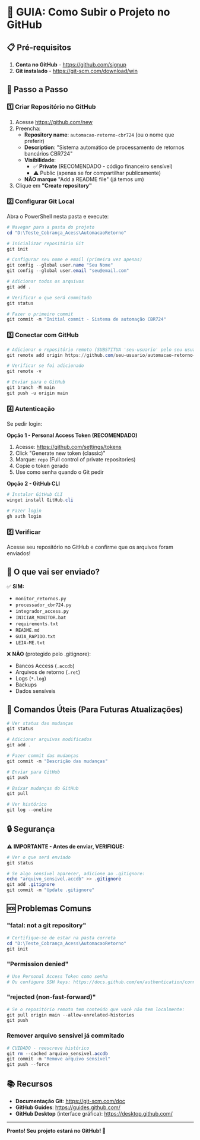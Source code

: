 # 🚀 GUIA: Como Subir o Projeto no GitHub

## 📋 Pré-requisitos

1. **Conta no GitHub** - https://github.com/signup
2. **Git instalado** - https://git-scm.com/download/win

## 🔧 Passo a Passo

### 1️⃣ Criar Repositório no GitHub

1. Acesse https://github.com/new
2. Preencha:
   - **Repository name**: `automacao-retorno-cbr724` (ou o nome que preferir)
   - **Description**: "Sistema automático de processamento de retornos bancários CBR724"
   - **Visibilidade**: 
     - ✅ **Private** (RECOMENDADO - código financeiro sensível)
     - ⚠️ Public (apenas se for compartilhar publicamente)
   - **NÃO marque** "Add a README file" (já temos um)
3. Clique em **"Create repository"**

### 2️⃣ Configurar Git Local

Abra o PowerShell nesta pasta e execute:

```powershell
# Navegar para a pasta do projeto
cd "D:\Teste_Cobrança_Acess\AutomacaoRetorno"

# Inicializar repositório Git
git init

# Configurar seu nome e email (primeira vez apenas)
git config --global user.name "Seu Nome"
git config --global user.email "seu@email.com"

# Adicionar todos os arquivos
git add .

# Verificar o que será commitado
git status

# Fazer o primeiro commit
git commit -m "Initial commit - Sistema de automação CBR724"
```

### 3️⃣ Conectar com GitHub

```powershell
# Adicionar o repositório remoto (SUBSTITUA 'seu-usuario' pelo seu usuário do GitHub)
git remote add origin https://github.com/seu-usuario/automacao-retorno-cbr724.git

# Verificar se foi adicionado
git remote -v

# Enviar para o GitHub
git branch -M main
git push -u origin main
```

### 4️⃣ Autenticação

Se pedir login:

**Opção 1 - Personal Access Token (RECOMENDADO)**
1. Acesse: https://github.com/settings/tokens
2. Click "Generate new token (classic)"
3. Marque: `repo` (Full control of private repositories)
4. Copie o token gerado
5. Use como senha quando o Git pedir

**Opção 2 - GitHub CLI**
```powershell
# Instalar GitHub CLI
winget install GitHub.cli

# Fazer login
gh auth login
```

### 5️⃣ Verificar

Acesse seu repositório no GitHub e confirme que os arquivos foram enviados!

## 📁 O que vai ser enviado?

✅ **SIM:**
- `monitor_retornos.py`
- `processador_cbr724.py`
- `integrador_access.py`
- `INICIAR_MONITOR.bat`
- `requirements.txt`
- `README.md`
- `GUIA_RAPIDO.txt`
- `LEIA-ME.txt`

❌ **NÃO** (protegido pelo .gitignore):
- Bancos Access (`.accdb`)
- Arquivos de retorno (`.ret`)
- Logs (`*.log`)
- Backups
- Dados sensíveis

## 🔄 Comandos Úteis (Para Futuras Atualizações)

```powershell
# Ver status das mudanças
git status

# Adicionar arquivos modificados
git add .

# Fazer commit das mudanças
git commit -m "Descrição das mudanças"

# Enviar para GitHub
git push

# Baixar mudanças do GitHub
git pull

# Ver histórico
git log --oneline
```

## 🔒 Segurança

⚠️ **IMPORTANTE - Antes de enviar, VERIFIQUE:**

```powershell
# Ver o que será enviado
git status

# Se algo sensível aparecer, adicione ao .gitignore:
echo "arquivo_sensivel.accdb" >> .gitignore
git add .gitignore
git commit -m "Update .gitignore"
```

## 🆘 Problemas Comuns

### "fatal: not a git repository"
```powershell
# Certifique-se de estar na pasta correta
cd "D:\Teste_Cobrança_Acess\AutomacaoRetorno"
git init
```

### "Permission denied"
```powershell
# Use Personal Access Token como senha
# Ou configure SSH keys: https://docs.github.com/en/authentication/connecting-to-github-with-ssh
```

### "rejected (non-fast-forward)"
```powershell
# Se o repositório remoto tem conteúdo que você não tem localmente:
git pull origin main --allow-unrelated-histories
git push
```

### Remover arquivo sensível já commitado
```powershell
# CUIDADO - reescreve histórico
git rm --cached arquivo_sensivel.accdb
git commit -m "Remove arquivo sensível"
git push --force
```

## 📚 Recursos

- **Documentação Git**: https://git-scm.com/doc
- **GitHub Guides**: https://guides.github.com/
- **GitHub Desktop** (interface gráfica): https://desktop.github.com/

---

**Pronto! Seu projeto estará no GitHub! 🎉**
